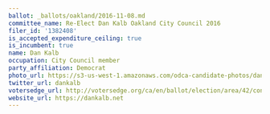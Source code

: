 ```yaml
---
ballot: _ballots/oakland/2016-11-08.md
committee_name: Re-Elect Dan Kalb Oakland City Council 2016
filer_id: '1382408'
is_accepted_expenditure_ceiling: true
is_incumbent: true
name: Dan Kalb
occupation: City Council member
party_affiliation: Democrat
photo_url: https://s3-us-west-1.amazonaws.com/odca-candidate-photos/dan-kalb2.png
twitter_url: dankalb
votersedge_url: http://votersedge.org/ca/en/ballot/election/area/42/contests/contest/13235/candidate/130756?&county=Alameda%20County&election_authority_id=1
website_url: https://dankalb.net
---
```

